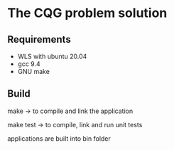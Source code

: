 # The CQG problem solution
## Requirements
* WLS with ubuntu 20.04
* gcc 9.4
* GNU make

## Build
make -> to compile and link the application

make test -> to compile, link and run unit tests

applications are built into bin folder
